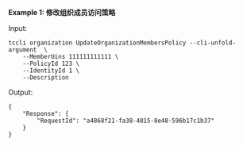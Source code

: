 **Example 1: 修改组织成员访问策略**



Input: 

```
tccli organization UpdateOrganizationMembersPolicy --cli-unfold-argument  \
    --MemberUins 111111111111 \
    --PolicyId 123 \
    --IdentityId 1 \
    --Description 
```

Output: 
```
{
    "Response": {
        "RequestId": "a4868f21-fa38-4815-8e48-596b17c1b37"
    }
}
```

